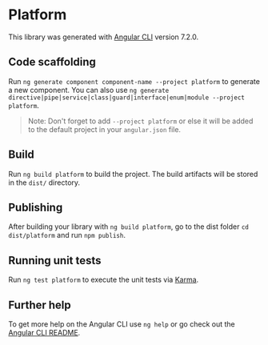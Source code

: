 # Platform

This library was generated with [Angular CLI](https://github.com/angular/angular-cli) version 7.2.0.

## Code scaffolding

Run `ng generate component component-name --project platform` to generate a new component. You can also use `ng generate directive|pipe|service|class|guard|interface|enum|module --project platform`.

> Note: Don't forget to add `--project platform` or else it will be added to the default project in your `angular.json` file.

## Build

Run `ng build platform` to build the project. The build artifacts will be stored in the `dist/` directory.

## Publishing

After building your library with `ng build platform`, go to the dist folder `cd dist/platform` and run `npm publish`.

## Running unit tests

Run `ng test platform` to execute the unit tests via [Karma](https://karma-runner.github.io).

## Further help

To get more help on the Angular CLI use `ng help` or go check out the [Angular CLI README](https://github.com/angular/angular-cli/blob/master/README.md).
